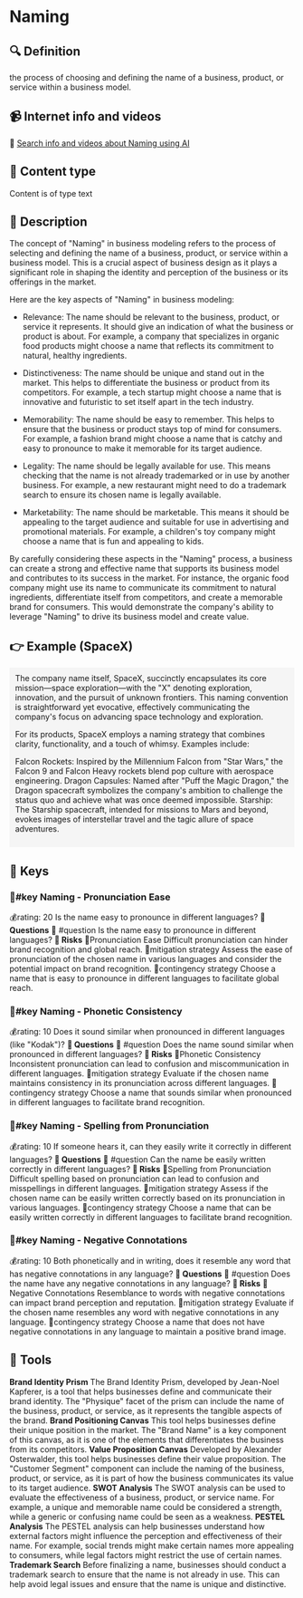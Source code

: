 
# Naming


## 🔍 Definition
the process of choosing and defining the name of a business, product, or service within a business model.


## 📹 Internet info and videos
🤖 [Search info and videos about Naming using AI](https://www.perplexity.ai/search?q=videos+about+Naming:+the+process+of+choosing+and+defining+the+name+of+a+business,+product,+or+service+within+a+business+model.
)

## 📰 Content type 
Content is of type text

## 📖 Description
The concept of "Naming" in business modeling refers to the process of selecting and defining the name of a business, product, or service within a business model. This is a crucial aspect of business design as it plays a significant role in shaping the identity and perception of the business or its offerings in the market. 

Here are the key aspects of "Naming" in business modeling:

- Relevance: The name should be relevant to the business, product, or service it represents. It should give an indication of what the business or product is about. For example, a company that specializes in organic food products might choose a name that reflects its commitment to natural, healthy ingredients.

- Distinctiveness: The name should be unique and stand out in the market. This helps to differentiate the business or product from its competitors. For example, a tech startup might choose a name that is innovative and futuristic to set itself apart in the tech industry.

- Memorability: The name should be easy to remember. This helps to ensure that the business or product stays top of mind for consumers. For example, a fashion brand might choose a name that is catchy and easy to pronounce to make it memorable for its target audience.

- Legality: The name should be legally available for use. This means checking that the name is not already trademarked or in use by another business. For example, a new restaurant might need to do a trademark search to ensure its chosen name is legally available.

- Marketability: The name should be marketable. This means it should be appealing to the target audience and suitable for use in advertising and promotional materials. For example, a children's toy company might choose a name that is fun and appealing to kids.

By carefully considering these aspects in the "Naming" process, a business can create a strong and effective name that supports its business model and contributes to its success in the market. For instance, the organic food company might use its name to communicate its commitment to natural ingredients, differentiate itself from competitors, and create a memorable brand for consumers. This would demonstrate the company's ability to leverage "Naming" to drive its business model and create value.

## 👉 Example (SpaceX)

<div style="background-color: #f5f5f5; padding: 10px;">The company name itself, SpaceX, succinctly encapsulates its core mission—space exploration—with the "X" denoting exploration, innovation, and the pursuit of unknown frontiers. This naming convention is straightforward yet evocative, effectively communicating the company's focus on advancing space technology and exploration.

For its products, SpaceX employs a naming strategy that combines clarity, functionality, and a touch of whimsy. Examples include:

Falcon Rockets: Inspired by the Millennium Falcon from "Star Wars," the Falcon 9 and Falcon Heavy rockets blend pop culture with aerospace engineering.
Dragon Capsules: Named after "Puff the Magic Dragon," the Dragon spacecraft symbolizes the company's ambition to challenge the status quo and achieve what was once deemed impossible.
Starship: The Starship spacecraft, intended for missions to Mars and beyond, evokes images of interstellar travel and the tagic allure of space adventures.
</div>

## 🔑 Keys

### 🔑#key Naming - Pronunciation Ease

💰rating: 20
Is the name easy to pronounce in different languages?
**💭 Questions**
💭 #question Is the name easy to pronounce in different languages?
**🚨 Risks**
🚨Pronunciation Ease
Difficult pronunciation can hinder brand recognition and global reach.
🚨mitigation strategy
Assess the ease of pronunciation of the chosen name in various languages and consider the potential impact on brand recognition.
🚨contingency strategy
Choose a name that is easy to pronounce in different languages to facilitate global reach.


### 🔑#key Naming - Phonetic Consistency

💰rating: 10
Does it sound similar when pronounced in different languages (like "Kodak")?
**💭 Questions**
💭 #question Does the name sound similar when pronounced in different languages?
**🚨 Risks**
🚨Phonetic Consistency
Inconsistent pronunciation can lead to confusion and miscommunication in different languages.
🚨mitigation strategy
Evaluate if the chosen name maintains consistency in its pronunciation across different languages.
🚨contingency strategy
Choose a name that sounds similar when pronounced in different languages to facilitate brand recognition.


### 🔑#key Naming - Spelling from Pronunciation

💰rating: 10
If someone hears it, can they easily write it correctly in different languages?
**💭 Questions**
💭 #question Can the name be easily written correctly in different languages?
**🚨 Risks**
🚨Spelling from Pronunciation
Difficult spelling based on pronunciation can lead to confusion and misspellings in different languages.
🚨mitigation strategy
Assess if the chosen name can be easily written correctly based on its pronunciation in various languages.
🚨contingency strategy
Choose a name that can be easily written correctly in different languages to facilitate brand recognition.


### 🔑#key Naming - Negative Connotations

💰rating: 10
Both phonetically and in writing, does it resemble any word that has negative connotations in any language?
**💭 Questions**
💭 #question Does the name have any negative connotations in any language?
**🚨 Risks**
🚨Negative Connotations
Resemblance to words with negative connotations can impact brand perception and reputation.
🚨mitigation strategy
Evaluate if the chosen name resembles any word with negative connotations in any language.
🚨contingency strategy
Choose a name that does not have negative connotations in any language to maintain a positive brand image.



## 🧰 Tools
**Brand Identity Prism**
The Brand Identity Prism, developed by Jean-Noel Kapferer, is a tool that helps businesses define and communicate their brand identity. The "Physique" facet of the prism can include the name of the business, product, or service, as it represents the tangible aspects of the brand.
**Brand Positioning Canvas**
This tool helps businesses define their unique position in the market. The "Brand Name" is a key component of this canvas, as it is one of the elements that differentiates the business from its competitors.
**Value Proposition Canvas**
Developed by Alexander Osterwalder, this tool helps businesses define their value proposition. The "Customer Segment" component can include the naming of the business, product, or service, as it is part of how the business communicates its value to its target audience.
**SWOT Analysis**
The SWOT analysis can be used to evaluate the effectiveness of a business, product, or service name. For example, a unique and memorable name could be considered a strength, while a generic or confusing name could be seen as a weakness.
**PESTEL Analysis**
The PESTEL analysis can help businesses understand how external factors might influence the perception and effectiveness of their name. For example, social trends might make certain names more appealing to consumers, while legal factors might restrict the use of certain names.
**Trademark Search**
Before finalizing a name, businesses should conduct a trademark search to ensure that the name is not already in use. This can help avoid legal issues and ensure that the name is unique and distinctive.
